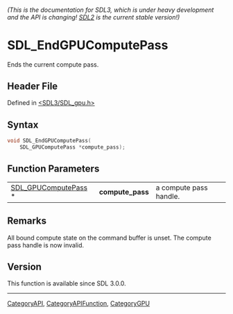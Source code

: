 ###### (This is the documentation for SDL3, which is under heavy development and the API is changing! [SDL2](https://wiki.libsdl.org/SDL2/) is the current stable version!)
# SDL_EndGPUComputePass

Ends the current compute pass.

## Header File

Defined in [<SDL3/SDL_gpu.h>](https://github.com/libsdl-org/SDL/blob/main/include/SDL3/SDL_gpu.h)

## Syntax

```c
void SDL_EndGPUComputePass(
    SDL_GPUComputePass *compute_pass);
```

## Function Parameters

|                                            |                  |                        |
| ------------------------------------------ | ---------------- | ---------------------- |
| [SDL_GPUComputePass](SDL_GPUComputePass) * | **compute_pass** | a compute pass handle. |

## Remarks

All bound compute state on the command buffer is unset. The compute pass
handle is now invalid.

## Version

This function is available since SDL 3.0.0.

----
[CategoryAPI](CategoryAPI), [CategoryAPIFunction](CategoryAPIFunction), [CategoryGPU](CategoryGPU)

